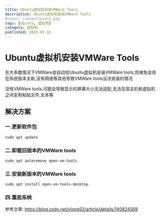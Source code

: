 ```yaml
---
title: Ubuntu虚拟机安装VMWare Tools
description: Ubuntu虚拟机安装VMWare Tools
#cover: /cover/cover2.png
tags: [Ubuntu, 虚拟机]
category: 虚拟机
published: 2025-01-31
---
```


# Ubuntu虚拟机安装VMWare Tools

在大多数情况下VMWare会自动给Ubuntu虚拟机安装VMWare tools,但难免会存在系统版本太新,没有网络等其他导致VMWare tools没法安装的情况

没有VMWare tools,可能会导致显示的屏幕大小无法适配,无法在宿主机和虚拟机之间复制粘贴文件,文本等

## 解决方案

### 一.更新软件包

```shell
sudo apt update
```

### 二.卸载旧版本的VMWare tools

```shell
sudo apt autoremove open-vm-tools
```

### 三.安装新版本的VMWare tools

```shell
sudo apt install open-vm-tools-desktop
```

### 四.重启系统


参考文章: https://blog.csdn.net/ylong52/article/details/140824569

